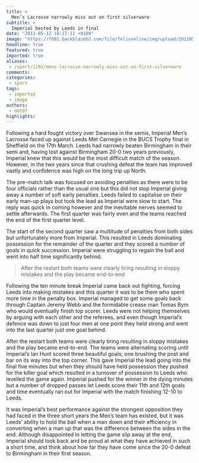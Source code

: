 ```yaml
---
title: >
  Men’s Lacrosse narrowly miss out on first silverware
subtitle: >
  Imperial bested by Leeds in final
date: "2011-05-12 18:17:11 +0100"
image: "https://f001.backblazeb2.com/file/felixonline/img/upload/201105121916-felix-img_2706.jpg"
headline: true
featured: true
imported: true
aliases:
 - /sport/1192/mens-lacrosse-narrowly-miss-out-on-first-silverware
comments:
categories:
 - sport
tags:
 - imported
 - image
authors:
 - dmt07
highlights:
---
```


Following a hard fought victory over Swansea in the semis, Imperial Men’s Lacrosse faced up against Leeds Met Carnegie in the BUCS Trophy final in Sheffield on the 17th March. Leeds had narrowly beaten Birmingham in their semi and, having lost against Birmingham 20-0 two years previously, Imperial knew that this would be the most difficult match of the season. However, in the two years since that crushing defeat the team has improved vastly and confidence was high on the long trip up North.

The pre-match talk was focused on avoiding penalties as there were to be four officials rather than the usual one but this did not stop Imperial giving away a number of soft early penalties. Leeds failed to capitalise on their early man-up plays but took the lead as Imperial were slow to start. The reply was quick in coming however and the inevitable nerves seemed to settle afterwards. The first quarter was fairly even and the teams reached the end of the first quarter level.

The start of the second quarter saw a multitude of penalties from both sides but unfortunately more from Imperial. This resulted in Leeds dominating possession for the remainder of the quarter and they scored a number of goals in quick succession. Imperial were struggling to regain the ball and went into half time significantly behind.

> After the restart both teams were clearly tiring resulting in sloppy mistakes and the play became end-to-end

Following the ten minute break Imperial came back out fighting, forcing Leeds into making mistakes and this quarter it was to be them who spent more time in the penalty box. Imperial managed to get some goals back through Captain Jeremy Webb and the formidable crease man Tomas Bym who would eventually finish top scorer. Leeds were not helping themselves by arguing with each other and the referees, and even though Imperial’s defence was down to just four men at one point they held strong and went into the last quarter just one goal behind.

After the restart both teams were clearly tiring resulting in sloppy mistakes and the play became end-to-end. The teams were alternating scoring until Imperial’s Ian Hunt scored three beautiful goals; one brushing the post and bar on its way into the top corner. This gave Imperial the lead going into the final five minutes but when they should have held possession they pushed for the killer goal which resulted in a turnover of possession to Leeds who levelled the game again. Imperial pushed for the winner in the dying minutes but a number of dropped passes let Leeds score their 11th and 12th goals and time eventually ran out for Imperial with the match finishing 12-10 to Leeds.

It was Imperial’s best performance against the strongest opposition they had faced in the three short years the Men’s team has existed, but it was Leeds’ ability to hold the ball when a man down and their efficiency in converting when a man up that was the difference between the sides in the end. Although disappointed in letting the game slip away at the end, Imperial should look back and be proud at what they have achieved in such a short time, and think about how far they have come since the 20-0 defeat to Birmingham in their first season.
